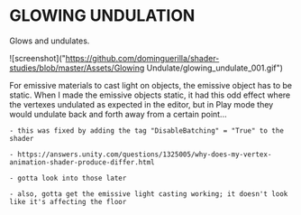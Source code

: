 # GLOWING UNDULATION

Glows and undulates.

![screenshot]("https://github.com/dominguerilla/shader-studies/blob/master/Assets/Glowing Undulate/glowing_undulate_001.gif")

For emissive materials to cast light on objects, the emissive object has to be static.
When I made the emissive objects static, it had this odd effect where the vertexes undulated as expected in the editor, but in Play mode they would undulate back and forth away from a certain point...
	
	- this was fixed by adding the tag "DisableBatching" = "True" to the shader
	
	- https://answers.unity.com/questions/1325005/why-does-my-vertex-animation-shader-produce-differ.html
	
	- gotta look into those later
	
	- also, gotta get the emissive light casting working; it doesn't look like it's affecting the floor
